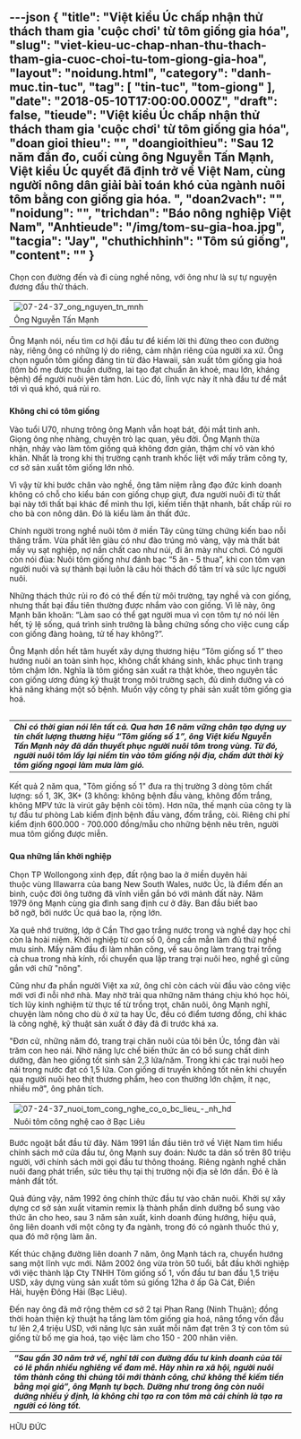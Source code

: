 ---json
{
    "title": "Việt kiều Úc chấp nhận thử thách tham gia 'cuộc chơi' từ tôm giống gia hóa",
    "slug": "viet-kieu-uc-chap-nhan-thu-thach-tham-gia-cuoc-choi-tu-tom-giong-gia-hoa",
    "layout": "noidung.html",
    "category": "danh-muc.tin-tuc",
    "tag": [
        "tin-tuc",
        "tom-giong"
    ],
    "date": "2018-05-10T17:00:00.000Z",
    "draft": false,
    "tieude": "Việt kiều Úc chấp nhận thử thách tham gia 'cuộc chơi' từ tôm giống gia hóa",
    "doan gioi thieu": "",
    "doangioithieu": "Sau 12 năm đắn đo, cuối cùng ông Nguyễn Tấn Mạnh, Việt kiều Úc quyết đã định trở về Việt Nam, cùng người nông dân giải bài toán khó của ngành nuôi tôm bằng con giống gia hóa. ",
    "doan2vach": "",
    "noidung": "",
    "trichdan": "Báo nông nghiệp Việt Nam",
    "Anhtieude": "/img/tom-su-gia-hoa.jpg",
    "tacgia": "Jay",
    "chuthichhinh": "Tôm sú giống",
    "__content__": ""
}
---
<p><span style="font-size:14px">Chọn con đường đến v&agrave; đi c&ugrave;ng nghề n&ocirc;ng, với &ocirc;ng như l&agrave; sự tự nguyện đương đầu thử th&aacute;ch.</span></p>

<table border="0" cellpadding="0" cellspacing="0" style="width:100%">
	<tbody>
		<tr>
			<td><span style="font-size:14px"><img alt="07-24-37_ong_nguyen_tn_mnh" id="183004" src="http://image.nongnghiep.vn/upload/2018/4/21/07-24-37_ong_nguyen_tn_mnh.jpg" title="07-24-37_ong_nguyen_tn_mnh" /></span></td>
		</tr>
		<tr>
			<td><span style="font-size:14px">&Ocirc;ng&nbsp;Nguyễn Tấn Mạnh</span></td>
		</tr>
	</tbody>
</table>

<p><span style="font-size:14px">&Ocirc;ng Mạnh n&oacute;i, nếu t&igrave;m cơ hội đầu tư để kiếm lời th&igrave; đừng theo con đường n&agrave;y, ri&ecirc;ng &ocirc;ng c&oacute; những l&yacute; do ri&ecirc;ng, cảm nhận ri&ecirc;ng của người xa xứ. &Ocirc;ng chọn&nbsp;nguồn t&ocirc;m giống đ&aacute;ng tin từ đảo Hawaii, sản xuất t&ocirc;m giống gia ho&aacute; (t&ocirc;m bố mẹ được thuần dưỡng, lai tạo đạt chuẩn ăn khoẻ, mau lớn, kh&aacute;ng bệnh) để người nu&ocirc;i&nbsp;y&ecirc;n t&acirc;m hơn. L&uacute;c đ&oacute;, lĩnh vực n&agrave;y &iacute;t nh&agrave; đầu tư để mắt tới v&igrave; qu&aacute; kh&oacute;, qu&aacute; rủi ro. &nbsp;</span></p>

<h3><strong><span style="font-size:14px">Kh&ocirc;ng chỉ c&oacute; t&ocirc;m giống</span></strong></h3>

<p><span style="font-size:14px">V&agrave;o&nbsp;tuổi U70, nhưng tr&ocirc;ng &ocirc;ng Mạnh vẫn hoạt b&aacute;t, đ&ocirc;i mắt tinh anh. Giọng&nbsp;&ocirc;ng nhẹ nh&agrave;ng, chuyện tr&ograve; lạc quan, y&ecirc;u đời. &Ocirc;ng Mạnh thừa nhận,&nbsp;nhảy v&agrave;o l&agrave;m t&ocirc;m giống quả kh&ocirc;ng đơn giản, thậm ch&iacute; v&ocirc; v&agrave;n kh&oacute; khăn. Nhất l&agrave; trong&nbsp;khi thị trường&nbsp;cạnh tranh khốc liệt với mấy trăm c&ocirc;ng ty, cơ sở sản xuất t&ocirc;m giống lớn nhỏ.</span></p>

<p><span style="font-size:14px">V&igrave; vậy từ khi bước ch&acirc;n v&agrave;o nghề, &ocirc;ng t&acirc;m niệm&nbsp;rằng đạo đức kinh doanh kh&ocirc;ng c&oacute; chỗ cho kiểu b&aacute;n con giống chụp giựt, đưa người nu&ocirc;i đi từ thất bại n&agrave;y tới thất bại kh&aacute;c để m&igrave;nh thu lợi, kiếm tiền thật nhanh, bất chấp rủi ro cho b&agrave; con n&ocirc;ng d&acirc;n. Đ&oacute; l&agrave; kiểu l&agrave;m ăn thất đức.</span></p>

<p><span style="font-size:14px">Ch&iacute;nh người trong nghề nu&ocirc;i t&ocirc;m ở miền T&acirc;y cũng từng chứng kiến bao nỗi thăng trầm. Vừa phất l&ecirc;n gi&agrave;u c&oacute; như đ&agrave;o tr&uacute;ng mỏ v&agrave;ng, vậy m&agrave; thất b&aacute;t mấy vụ sạt nghiệp, nợ nần&nbsp;chất cao&nbsp;như n&uacute;i, đi&nbsp;ăn m&agrave;y&nbsp;như chơi. C&oacute; người c&ograve;n n&oacute;i đ&ugrave;a: Nu&ocirc;i t&ocirc;m giống như đ&aacute;nh bạc &ldquo;5 ăn - 5 thua&rdquo;, khi con t&ocirc;m vạn người nu&ocirc;i v&agrave; sự th&agrave;nh bại lu&ocirc;n l&agrave; c&acirc;u hỏi&nbsp;th&aacute;ch đố t&acirc;m tr&iacute; v&agrave; sức lực người nu&ocirc;i.</span></p>

<p><span style="font-size:14px">Những th&aacute;ch thức&nbsp;rủi ro đ&oacute; c&oacute; thể đến từ m&ocirc;i trường, tay nghề v&agrave; con giống, nhưng thất bại đầu ti&ecirc;n thường được nhắm v&agrave;o con giống. V&igrave; lẽ n&agrave;y, &ocirc;ng Mạnh băn khoăn: &ldquo;L&agrave;m sao c&oacute; thể gạt người mua v&igrave; con t&ocirc;m tự n&oacute; n&oacute;i l&ecirc;n hết, tỷ lệ sống, qu&aacute; tr&igrave;nh sinh trưởng l&agrave; bằng chứng sống cho việc cung cấp con giống đ&agrave;ng ho&agrave;ng, tử tế hay kh&ocirc;ng?&rdquo;.</span></p>

<p><span style="font-size:14px">&Ocirc;ng Mạnh dồn hết t&acirc;m huyết&nbsp;x&acirc;y dựng thương hiệu &ldquo;T&ocirc;m giống số 1&rdquo; theo hướng nu&ocirc;i an to&agrave;n sinh học, kh&ocirc;ng chất kh&aacute;ng sinh, khắc phục t&igrave;nh trạng t&ocirc;m chậm lớn. Nghĩa l&agrave;&nbsp;t&ocirc;m giống&nbsp;sản xuất ra thật khỏe, theo nguy&ecirc;n tắc con giống ương đ&uacute;ng kỹ thuật trong m&ocirc;i trường sạch, đủ dinh dưỡng v&agrave; c&oacute; khả năng kh&aacute;ng một số bệnh. Muốn vậy c&ocirc;ng ty phải sản xuất t&ocirc;m giống gia ho&aacute;.</span></p>

<table align="right" cellpadding="10" cellspacing="10">
	<tbody>
		<tr>
			<td><span style="font-size:14px"><strong><em>Chỉ c&oacute; thời gian n&oacute;i l&ecirc;n tất cả. Qua hơn 16 năm vững ch&acirc;n tạo dựng uy t&iacute;n chất lượng thương hiệu &ldquo;T&ocirc;m giống số 1&rdquo;, &ocirc;ng Việt kiều Nguyễn Tấn Mạnh n&agrave;y&nbsp;đ&atilde; dần thuyết phục người nu&ocirc;i t&ocirc;m trong v&ugrave;ng. Từ đ&oacute;, người nu&ocirc;i t&ocirc;m lấy lại niềm tin v&agrave;o t&ocirc;m giống nội địa, chấm dứt thời kỳ t&ocirc;m&nbsp;giống ngoại l&agrave;m mưa l&agrave;m gi&oacute;.</em></strong></span></td>
		</tr>
	</tbody>
</table>

<p><span style="font-size:14px">Kết quả 2 năm qua, &quot;T&ocirc;m giống số 1&quot; đưa ra thị trường 3 d&ograve;ng t&ocirc;m chất lượng: số 1, 3K, 3K+ (3 kh&ocirc;ng: kh&ocirc;ng bệnh đầu v&agrave;ng, kh&ocirc;ng đốm trắng, kh&ocirc;ng MPV tức l&agrave; vir&uacute;t g&acirc;y bệnh c&ograve;i t&ocirc;m). Hơn nữa, thế mạnh của c&ocirc;ng ty l&agrave; tự đầu tư ph&ograve;ng Lab kiểm định bệnh đầu v&agrave;ng, đốm trắng, c&ograve;i. Ri&ecirc;ng chi ph&iacute; kiểm định 600.000 - 700.000 đồng/mẫu cho những bệnh n&ecirc;u tr&ecirc;n, người mua t&ocirc;m giống&nbsp;được miễn. &nbsp;</span></p>

<h3><span style="font-size:14px">Qua những lần khởi nghiệp</span></h3>

<p><span style="font-size:14px">Chọn&nbsp;TP Wollongong&nbsp;xinh đẹp, đất rộng bao la ở miền duy&ecirc;n hải thuộc&nbsp;v&ugrave;ng&nbsp;Illawarra&nbsp;của&nbsp;bang&nbsp;New South Wales, nước&nbsp;&Uacute;c, l&agrave; điểm đến an b&igrave;nh, cuộc đời &ocirc;ng tưởng đ&atilde; vĩnh viễn gắn b&oacute; với&nbsp;mảnh đất n&agrave;y. Năm 1979&nbsp;&ocirc;ng Mạnh&nbsp;c&ugrave;ng gia đ&igrave;nh sang định cư&nbsp;ở đ&acirc;y.&nbsp;Ban đầu biết bao bỡ&nbsp;ngỡ,&nbsp;bởi nước &Uacute;c&nbsp;qu&aacute; bao la, rộng lớn.</span></p>

<p><span style="font-size:14px">Xa qu&ecirc; nhớ trường, lớp ở Cần Thơ gạo trắng nước trong v&agrave;&nbsp;nghề&nbsp;dạy học&nbsp;chỉ c&ograve;n l&agrave; ho&agrave;i niệm. Khởi nghiệp&nbsp;từ con số&nbsp;0, &ocirc;ng cần mẫn&nbsp;l&agrave;m đủ thứ nghề mưu sinh. Mấy năm đầu đi l&agrave;m nh&acirc;n c&ocirc;ng, về sau &ocirc;ng l&agrave;m trang trại trồng c&agrave; chua trong nh&agrave; k&iacute;nh, rồi chuyển qua lập trang trại nu&ocirc;i heo, nghề g&igrave; cũng gắn với chữ &quot;n&ocirc;ng&quot;.</span></p>

<p><span style="font-size:14px">Cũng như đa phần người Việt xa xứ, &ocirc;ng chỉ c&ograve;n c&aacute;ch v&ugrave;i đầu v&agrave;o c&ocirc;ng việc mới vơi đi nỗi nhớ nh&agrave;. May nhờ trải qua những năm th&aacute;ng chịu kh&oacute; học hỏi, t&iacute;ch lũy kinh nghiệm từ thực tế từ trồng trọt, chăn nu&ocirc;i, &ocirc;ng Mạnh nghĩ, chuyện l&agrave;m n&ocirc;ng cho d&ugrave; ở&nbsp;xứ ta hay &Uacute;c, đều c&oacute; điểm tương đồng, chỉ kh&aacute;c l&agrave; c&ocirc;ng nghệ, kỹ thuật sản xuất ở đ&acirc;y đ&atilde; đi trước kh&aacute; xa.</span></p>

<p><span style="font-size:14px">&quot;Đơn cử, những năm đ&oacute;, trang trại chăn nu&ocirc;i của t&ocirc;i&nbsp;b&ecirc;n &Uacute;c, tổng đ&agrave;n v&agrave;i trăm con heo n&aacute;i. Nhờ năng lực chế biến thức ăn c&oacute; bổ sung chất dinh dưỡng, đ&agrave;n heo giống tốt sinh sản 2,3 lứa/năm. Trong khi c&aacute;c trại nu&ocirc;i heo n&aacute;i trong nước đạt&nbsp;c&oacute; 1,5 lứa. Con giống di truyền kh&ocirc;ng tốt n&ecirc;n khi chuyển qua người nu&ocirc;i heo thịt thương phẩm, heo con thường lớn chậm, &iacute;t nạc, nhiều mỡ&quot;, &ocirc;ng ph&acirc;n t&iacute;ch.</span></p>

<table border="0" cellpadding="0" cellspacing="0" style="width:100%">
	<tbody>
		<tr>
			<td><span style="font-size:14px"><img alt="07-24-37_nuoi_tom_cong_nghe_co_o_bc_lieu_-_nh_hd" id="183003" src="http://image.nongnghiep.vn/upload/2018/4/21/07-24-37_nuoi_tom_cong_nghe_co_o_bc_lieu_-_nh_hd.jpg" title="07-24-37_nuoi_tom_cong_nghe_co_o_bc_lieu_-_nh_hd" /></span></td>
		</tr>
		<tr>
			<td><span style="font-size:14px">Nu&ocirc;i t&ocirc;m c&ocirc;ng nghệ cao ở Bạc Li&ecirc;u</span></td>
		</tr>
	</tbody>
</table>

<p><span style="font-size:14px">Bước ngoặt bắt đầu từ đ&acirc;y. Năm 1991 lần đầu ti&ecirc;n trở về Việt Nam t&igrave;m hiểu ch&iacute;nh s&aacute;ch mở cửa đầu tư, &ocirc;ng Mạnh suy đo&aacute;n: Nước ta d&acirc;n số tr&ecirc;n 80 triệu người, với&nbsp;ch&iacute;nh s&aacute;ch mời gọi đầu tư th&ocirc;ng tho&aacute;ng. Ri&ecirc;ng ng&agrave;nh nghề chăn nu&ocirc;i đang ph&aacute;t triển, sức ti&ecirc;u thụ tại thị trường nội địa sẽ lớn dần.&nbsp;Đ&oacute;&nbsp;ẽ l&agrave; mảnh&nbsp;đất tốt.&nbsp;</span></p>

<p><span style="font-size:14px">Quả đ&uacute;ng vậy, năm 1992 &ocirc;ng ch&iacute;nh thức đầu tư v&agrave;o chăn nu&ocirc;i. Khởi sự x&acirc;y dựng cơ sở sản xuất vitamin remix l&agrave; th&agrave;nh phần dinh dưỡng bổ sung v&agrave;o thức ăn cho heo, sau 3 năm sản xuất, kinh doanh đ&uacute;ng hướng, hiệu quả, &ocirc;ng li&ecirc;n doanh với một c&ocirc;ng ty đa ng&agrave;nh, trong đ&oacute; c&oacute; ng&agrave;nh thuốc th&uacute; y, qua đ&oacute; mở rộng l&agrave;m ăn.</span></p>

<p><span style="font-size:14px">Kết th&uacute;c chặng đường li&ecirc;n doanh 7 năm, &ocirc;ng Mạnh t&aacute;ch ra, chuyển hướng sang một lĩnh vực mới. Năm 2002 &ocirc;ng vừa tr&ograve;n 50 tuổi, bắt đầu khởi nghiệp với việc&nbsp;th&agrave;nh lập Cty TNHH T&ocirc;m giống số 1,&nbsp;vốn đầu tư ban đầu 1,5 triệu USD, x&acirc;y dựng v&ugrave;ng sản xuất t&ocirc;m s&uacute; giống 12ha&nbsp;ở ấp G&agrave; C&aacute;t, Điền Hải,&nbsp;huyện Đ&ocirc;ng Hải (Bạc Li&ecirc;u).</span></p>

<p><span style="font-size:14px">Đến nay &ocirc;ng đ&atilde; mở rộng th&ecirc;m cơ sở 2 tại Phan Rang (Ninh Thuận); đồng thời&nbsp;ho&agrave;n thiện kỹ thuật hạ tầng l&agrave;m t&ocirc;m giống gia ho&aacute;,&nbsp;n&acirc;ng tổng vốn đầu tư l&ecirc;n 2,4 triệu USD, với năng lực sản xuất mỗi năm đạt tr&ecirc;n 3 tỷ con t&ocirc;m s&uacute; giống từ bố mẹ gia ho&aacute;, tạo việc l&agrave;m cho 150 - 200 nh&acirc;n vi&ecirc;n.&nbsp;</span></p>

<table align="center" cellpadding="10" cellspacing="10">
	<tbody>
		<tr>
			<td><span style="font-size:14px"><strong><em>&ldquo;Sau gần 30 năm trở về, nghĩ tới con đường đầu tư kinh doanh của t&ocirc;i c&oacute; lẽ phần nhiều nghi&ecirc;ng về đam m&ecirc;. H&atilde;y nh&igrave;n ra x&atilde; hội, người nu&ocirc;i t&ocirc;m th&agrave;nh c&ocirc;ng th&igrave; ch&uacute;ng t&ocirc;i mới th&agrave;nh c&ocirc;ng, chứ kh&ocirc;ng&nbsp;thể kiếm tiền bằng mọi gi&aacute;&rdquo;, &ocirc;ng Mạnh tự bạch. Dường như trong &ocirc;ng c&ograve;n nu&ocirc;i dưỡng nhiều &yacute; định, l&agrave;&nbsp;kh&ocirc;ng chỉ tạo ra con t&ocirc;m m&agrave; c&aacute;i ch&iacute;nh l&agrave; tạo ra người c&oacute; l&ograve;ng tốt.</em></strong></span></td>
		</tr>
	</tbody>
</table>

<p><span style="font-size:14px">HỮU ĐỨC</span></p>
